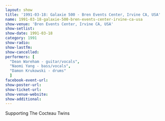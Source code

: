 ```yaml
---
layout: show
title: '1991-03-18: Galaxie 500 - Bren Events Center, Irvine CA, USA'
name: 1991-03-18-galaxie-500-bren-events-center-irvine-ca-usa
show-venue: 'Bren Events Center, Irvine CA, USA'
show-setlist: 
show-date: 1991-03-18
category: 1991
show-radio: 
show-lastfm: 
show-cancelled: 
performers: [
  "Dean Wareham - guitar/vocals",
  "Naomi Yang - bass/vocals",
  "Damon Krukowski - drums"
  ]
facebook-event-url: 
show-poster-url: 
show-ticket-url: 
show-venue-website: 
show-additional: 
---
```


Supporting The Cocteau Twins